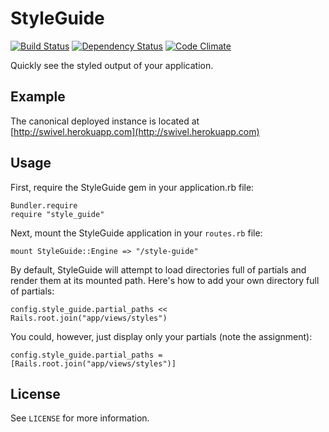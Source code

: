 # StyleGuide

[![Build Status](https://secure.travis-ci.org/pivotalexperimental/style-guide.png?branch=master)](https://travis-ci.org/pivotalexperimental/style-guide) [![Dependency Status](https://gemnasium.com/pivotalexperimental/style-guide.png)](https://gemnasium.com/pivotalexperimental/style-guide) [![Code Climate](https://codeclimate.com/badge.png)](https://codeclimate.com/github/pivotalexperimental/style-guide)

Quickly see the styled output of your application.

## Example

The canonical deployed instance is located at [http://swivel.herokuapp.com](http://swivel.herokuapp.com)

## Usage

First, require the StyleGuide gem in your application.rb file:

    Bundler.require
    require "style_guide"

Next, mount the StyleGuide application in your `routes.rb` file:

    mount StyleGuide::Engine => "/style-guide"

By default, StyleGuide will attempt to load directories full of partials and render them at its mounted path.  Here's how to add your own directory full of partials:

    config.style_guide.partial_paths << Rails.root.join("app/views/styles")

You could, however, just display only your partials (note the assignment):

    config.style_guide.partial_paths = [Rails.root.join("app/views/styles")]

## License

See `LICENSE` for more information.
